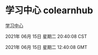 # 学习中心 colearnhub
[学习中心](http://:56308/colearnhub/)

2021年 06月 15日 星期二 20:40:08 CST

2021年 06月 15日 星期二 12:40:08 GMT

